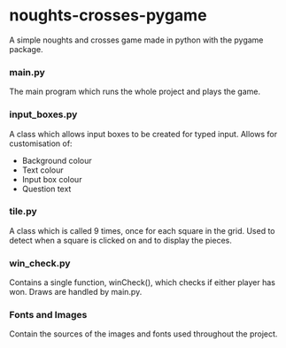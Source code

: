 # noughts-crosses-pygame

A simple noughts and crosses game made in python with the pygame package.

### main.py
The main program which runs the whole project and plays the game.

### input_boxes.py
A class which allows input boxes to be created for typed input.
Allows for customisation of:
* Background colour
* Text colour
* Input box colour
* Question text

### tile.py
A class which is called 9 times, once for each square in the grid. Used to detect when a square is clicked on and to display the pieces.

### win_check.py
Contains a single function, winCheck(), which checks if either player has won. Draws are handled by main.py.

### Fonts and Images
Contain the sources of the images and fonts used throughout the project.
